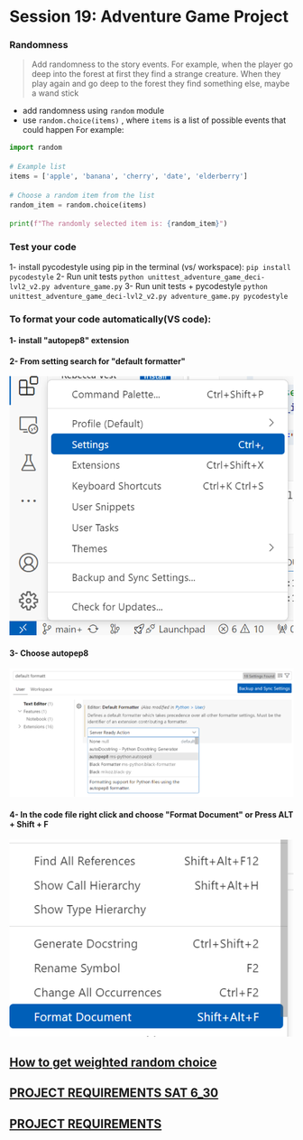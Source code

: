 # Session 19: Adventure Game Project


### Randomness 
> Add randomness to the story events. For example, when the player go deep into the forest at first they find a strange creature.
 When they play again and go deep to the forest they find something else, maybe a wand stick
- add randomness using `random` module
- use `random.choice(items)` , where `items` is a list of possible events that could happen
For example:
```python
import random

# Example list
items = ['apple', 'banana', 'cherry', 'date', 'elderberry']

# Choose a random item from the list
random_item = random.choice(items)

print(f"The randomly selected item is: {random_item}")
```

### Test your code
1- install pycodestyle using pip in the terminal (vs/ workspace):
	```
	pip install pycodestyle
	```
2- Run unit tests
	```
	python unittest_adventure_game_deci-lvl2_v2.py adventure_game.py
	```
3- Run unit tests + pycodestyle
	```
	python unittest_adventure_game_deci-lvl2_v2.py adventure_game.py pycodestyle
	```
### To format your code automatically(VS code):

 #### 1- install "autopep8" extension 
#### 2- From setting search for "default formatter"
 <img src = "format_step_1.png" alt = "setting in VS code">
 
 #### 3- Choose autopep8
 <img src = "autopep8.png" alt = "autopep8">

#### 4- In the code file right click and choose "Format Document" or **Press ALT + Shift + F** 
 <img src = "format.png" alt = "format">

## <a href = "https://www.geeksforgeeks.org/how-to-get-weighted-random-choice-in-python/">How to get weighted random choice</a>


## <a href = "https://docs.google.com/spreadsheets/d/1WJsQNR8h-R47ifunW_MTkC1k0ULkqAlqCC4-YC0bTkg/edit?usp=sharing">PROJECT REQUIREMENTS SAT 6_30</a>



## <a href = "https://docs.google.com/spreadsheets/d/1WdzPZetOtESn8bjI0b94v6pRjo_5nQgrOg01Xw8E4ww/edit?usp=sharing">PROJECT REQUIREMENTS</a>



